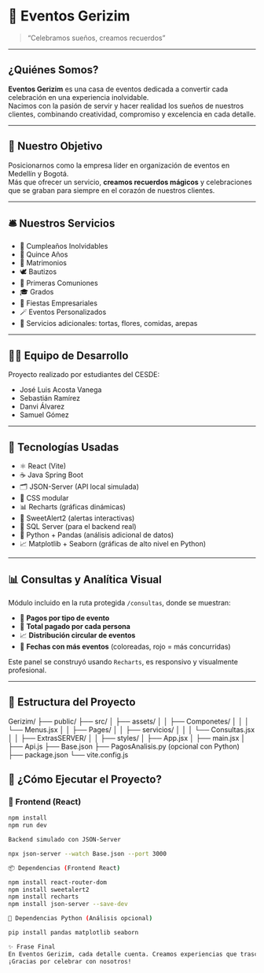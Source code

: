 # 🎉 Eventos Gerizim

> “Celebramos sueños, creamos recuerdos”

---

## ¿Quiénes Somos?

**Eventos Gerizim** es una casa de eventos dedicada a convertir cada celebración en una experiencia inolvidable.  
Nacimos con la pasión de servir y hacer realidad los sueños de nuestros clientes, combinando creatividad, compromiso y excelencia en cada detalle.

---

## 🎯 Nuestro Objetivo

Posicionarnos como la empresa líder en organización de eventos en Medellín y Bogotá.  
Más que ofrecer un servicio, **creamos recuerdos mágicos** y celebraciones que se graban para siempre en el corazón de nuestros clientes.

---

## 🛎️ Nuestros Servicios

- 🎂 Cumpleaños Inolvidables
- 👑 Quince Años
- 💍 Matrimonios
- 🕊️ Bautizos
- 📖 Primeras Comuniones
- 🎓 Grados
- 🏢 Fiestas Empresariales
- 🪄 Eventos Personalizados
- 🧁 Servicios adicionales: tortas, flores, comidas, arepas

---

## 👨‍💻 Equipo de Desarrollo

Proyecto realizado por estudiantes del CESDE:

- José Luis Acosta Vanega
- Sebastián Ramírez
- Danvi Álvarez
- Samuel Gómez

---

## 🧠 Tecnologías Usadas

- ⚛️ React (Vite)
- ☕ Java Spring Boot
- 🗂️ JSON-Server (API local simulada)
- 🎨 CSS modular
- 📊 Recharts (gráficas dinámicas)
- 🧪 SweetAlert2 (alertas interactivas)
- 🐘 SQL Server (para el backend real)
- 🐍 Python + Pandas (análisis adicional de datos)
- 📈 Matplotlib + Seaborn (gráficas de alto nivel en Python)

---

## 📊 Consultas y Analítica Visual

Módulo incluido en la ruta protegida `/consultas`, donde se muestran:

- 📌 **Pagos por tipo de evento**
- 👥 **Total pagado por cada persona**
- 📈 **Distribución circular de eventos**
- 📅 **Fechas con más eventos** (coloreadas, rojo = más concurridas)

Este panel se construyó usando `Recharts`, es responsivo y visualmente profesional.

---

## 📂 Estructura del Proyecto

Gerizim/
├── public/
├── src/
│ ├── assets/
│ │ ├── Componetes/
│ │ │ └── Menus.jsx
│ │ ├── Pages/
│ │ ├── servicios/
│ │ │ └── Consultas.jsx
│ │ ├── ExtrasSERVER/
│ │ ├── styles/
│ ├── App.jsx
│ ├── main.jsx
│ ├── Api.js
├── Base.json
├── PagosAnalisis.py (opcional con Python)
├── package.json
└── vite.config.js

## 🚀 ¿Cómo Ejecutar el Proyecto?

### 🔹 Frontend (React)

```bash
npm install
npm run dev

Backend simulado con JSON-Server

npx json-server --watch Base.json --port 3000

📦 Dependencias (Frontend React)

npm install react-router-dom
npm install sweetalert2
npm install recharts
npm install json-server --save-dev

🐍 Dependencias Python (Análisis opcional)

pip install pandas matplotlib seaborn

✨ Frase Final
En Eventos Gerizim, cada detalle cuenta. Creamos experiencias que trascienden, recuerdos que perduran, y eventos que se sienten como magia.
¡Gracias por celebrar con nosotros!
```
